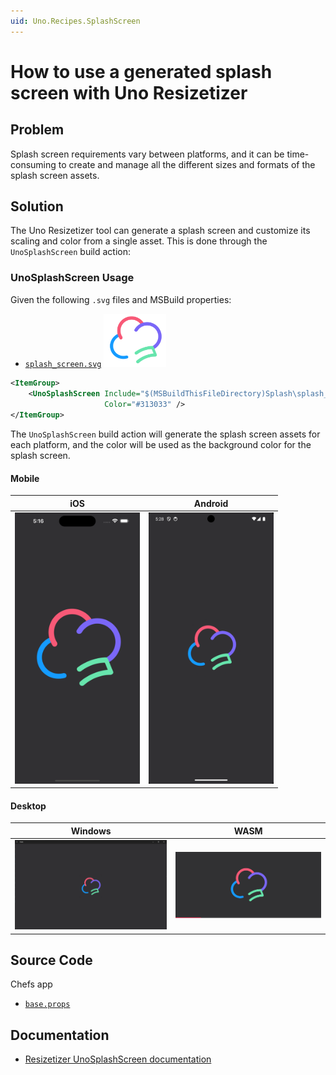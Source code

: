 ```yaml
---
uid: Uno.Recipes.SplashScreen
---
```


# How to use a generated splash screen with Uno Resizetizer

## Problem

Splash screen requirements vary between platforms, and it can be time-consuming to create and manage all the different sizes and formats of the splash screen assets.

## Solution

The Uno Resizetizer tool can generate a splash screen and customize its scaling and color from a single asset. This is done through the `UnoSplashScreen` build action:

### UnoSplashScreen Usage

Given the following `.svg` files and MSBuild properties:

- [`splash_screen.svg`](https://github.com/unoplatform/uno.chefs/blob/e02a4dce407e13b933d2e8e6c764d237ebc11d33/src/Chefs.Base/Splash/splash_screen.svg)
    <img src="../assets/splash_screen.svg" width="100px" alt="Chefs Splash Screen"/>

```xml
<ItemGroup>
    <UnoSplashScreen Include="$(MSBuildThisFileDirectory)Splash\splash_screen.svg"
                     Color="#313033" />
</ItemGroup>
```

The `UnoSplashScreen` build action will generate the splash screen assets for each platform, and the color will be used as the background color for the splash screen.

#### Mobile

iOS|Android
-|-
<img src="../assets/ios-splash.png" width="200px" alt="iOS Splash Screen"/>|<img src="../assets/android-splash.png" width="200px" alt="Android Splash Screen"/>

#### Desktop

Windows|WASM
-|-
<img src="../assets/windows-splash.png" width="500px" alt="Windows Splash Screen"/>|<img src="../assets/wasm-splash.png" width="500px" alt="WASM Splash Screen"/>

## Source Code

Chefs app

- [`base.props`](https://github.com/unoplatform/uno.chefs/blob/e02a4dce407e13b933d2e8e6c764d237ebc11d33/src/Chefs.Base/base.props#L17-L19)

## Documentation

- [Resizetizer UnoSplashScreen documentation](xref:Uno.Resizetizer.GettingStarted#unosplashscreen)
